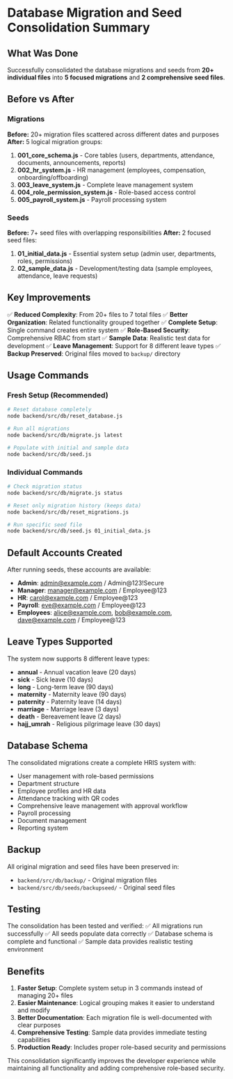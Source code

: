 # Database Migration and Seed Consolidation Summary

## What Was Done

Successfully consolidated the database migrations and seeds from **20+ individual files** into **5 focused migrations** and **2 comprehensive seed files**.

## Before vs After

### Migrations
**Before:** 20+ migration files scattered across different dates and purposes
**After:** 5 logical migration groups:

1. **001_core_schema.js** - Core tables (users, departments, attendance, documents, announcements, reports)
2. **002_hr_system.js** - HR management (employees, compensation, onboarding/offboarding)
3. **003_leave_system.js** - Complete leave management system
4. **004_role_permission_system.js** - Role-based access control
5. **005_payroll_system.js** - Payroll processing system

### Seeds
**Before:** 7+ seed files with overlapping responsibilities
**After:** 2 focused seed files:

1. **01_initial_data.js** - Essential system setup (admin user, departments, roles, permissions)
2. **02_sample_data.js** - Development/testing data (sample employees, attendance, leave requests)

## Key Improvements

✅ **Reduced Complexity**: From 20+ files to 7 total files
✅ **Better Organization**: Related functionality grouped together
✅ **Complete Setup**: Single command creates entire system
✅ **Role-Based Security**: Comprehensive RBAC from start
✅ **Sample Data**: Realistic test data for development
✅ **Leave Management**: Support for 8 different leave types
✅ **Backup Preserved**: Original files moved to `backup/` directory

## Usage Commands

### Fresh Setup (Recommended)
```bash
# Reset database completely
node backend/src/db/reset_database.js

# Run all migrations
node backend/src/db/migrate.js latest

# Populate with initial and sample data
node backend/src/db/seed.js
```

### Individual Commands
```bash
# Check migration status
node backend/src/db/migrate.js status

# Reset only migration history (keeps data)
node backend/src/db/reset_migrations.js

# Run specific seed file
node backend/src/db/seed.js 01_initial_data.js
```

## Default Accounts Created

After running seeds, these accounts are available:

- **Admin**: admin@example.com / Admin@123!Secure
- **Manager**: manager@example.com / Employee@123
- **HR**: carol@example.com / Employee@123
- **Payroll**: eve@example.com / Employee@123
- **Employees**: alice@example.com, bob@example.com, dave@example.com / Employee@123

## Leave Types Supported

The system now supports 8 different leave types:
- **annual** - Annual vacation leave (20 days)
- **sick** - Sick leave (10 days)
- **long** - Long-term leave (90 days)
- **maternity** - Maternity leave (90 days)
- **paternity** - Paternity leave (14 days)
- **marriage** - Marriage leave (3 days)
- **death** - Bereavement leave (2 days)
- **hajj_umrah** - Religious pilgrimage leave (30 days)

## Database Schema

The consolidated migrations create a complete HRIS system with:
- User management with role-based permissions
- Department structure
- Employee profiles and HR data
- Attendance tracking with QR codes
- Comprehensive leave management with approval workflow
- Payroll processing
- Document management
- Reporting system

## Backup

All original migration and seed files have been preserved in:
- `backend/src/db/backup/` - Original migration files
- `backend/src/db/seeds/backupseed/` - Original seed files

## Testing

The consolidation has been tested and verified:
✅ All migrations run successfully
✅ All seeds populate data correctly
✅ Database schema is complete and functional
✅ Sample data provides realistic testing environment

## Benefits

1. **Faster Setup**: Complete system setup in 3 commands instead of managing 20+ files
2. **Easier Maintenance**: Logical grouping makes it easier to understand and modify
3. **Better Documentation**: Each migration file is well-documented with clear purposes
4. **Comprehensive Testing**: Sample data provides immediate testing capabilities
5. **Production Ready**: Includes proper role-based security and permissions

This consolidation significantly improves the developer experience while maintaining all functionality and adding comprehensive role-based security. 